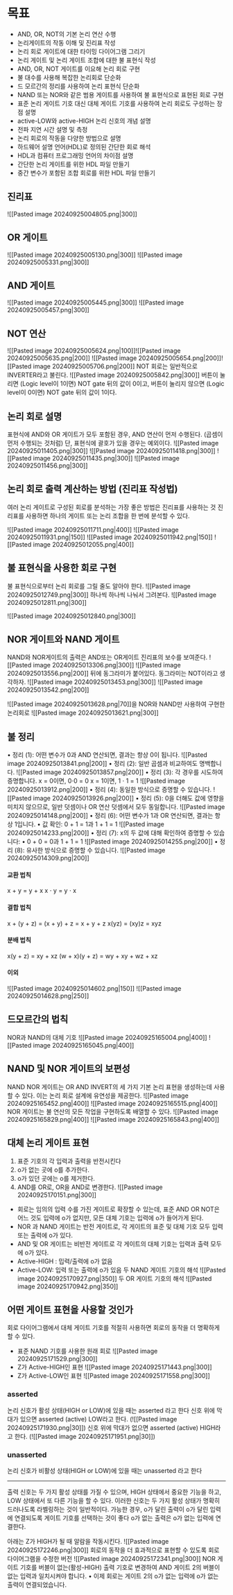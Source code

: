 # 목표
- AND, OR, NOT의 기본 논리 연산 수행
- 논리게이트의 작동 이해 및 진리표 작성
- 논리 회로 게이트에 대한 타이밍 다이어그램 그리기
- 논리 게이트 및 논리 게이트 조합에 대한 불 표현식 작성
- AND, OR, NOT 게이트를 이요해 논리 회로 구현
- 불 대수를 사용해 복잡한 논리회로 단순화
- 드 모르간의 정리를 사용하여 논리 표현식 단순화
- NAND 또는 NOR와 같은 범용 게이트를 사용하여 불 표현식으로 표현된 회로 구현
- 표준 논리 게이트 기호 대신 대체 게이트 기호를 사용하여 논리 회로도 구성하는 장점 설명
- active-LOW와 active-HIGH 논리 신호의 개념 설명
- 전파 지연 시간 설명 및 측정
- 논리 회로의 작동을 다양한 방법으로 설명
- 하드웨어 설명 언어(HDL)로 정의된 간단한 회로 해석
- HDL과 컴퓨터 프로그래밍 언어의 차이점 설명
- 간단한 논리 게이트를 위한 HDL 파일 만들기
- 중간 변수가 포함된 조합 회로를 위한 HDL 파일 만들기
## 진리표
![[Pasted image 20240925004805.png|300]]
## OR 게이트
![[Pasted image 20240925005130.png|300]]
![[Pasted image 20240925005331.png|300]]
## AND 게이트
![[Pasted image 20240925005445.png|300]]
![[Pasted image 20240925005457.png|300]]
## NOT 연산
![[Pasted image 20240925005624.png|100]]![[Pasted image 20240925005635.png|200]]
![[Pasted image 20240925005654.png|200]]![[Pasted image 20240925005706.png|200]]
NOT 회로는 일반적으로 INVERTER라고 불린다.
![[Pasted image 20240925005842.png|300]]
버튼이 눌리면 (Logic level이 1이면) NOT gate 뒤의 값이 0이고, 
버튼이 눌리지 않으면 (Logic level이 0이면) NOT gate 뒤의 값이 1이다.
## 논리 회로 설명
표현식에 AND와 OR 게이트가 모두 포함된 경우, AND 연산이 먼저 수행된다. (곱셈이 먼저 수행되는 것처럼)
단, 표현식에 괄호가 있을 경우는 예외이다.
![[Pasted image 20240925011405.png|300]]
![[Pasted image 20240925011418.png|300]]
![[Pasted image 20240925011435.png|300]]
![[Pasted image 20240925011456.png|300]]
## 논리 회로 출력 계산하는 방법 (진리표 작성법)
여러 논리 게이트로 구성된 회로를 분석하는 가장 좋은 방법은 진리표를 사용하는 것
진리표를 사용하면 하나의 게이트 또는 논리 조합을 한 번에 분석할 수 있다.

![[Pasted image 20240925011711.png|400]]
![[Pasted image 20240925011931.png|150]]        ![[Pasted image 20240925011942.png|150]]
![[Pasted image 20240925012055.png|400]]
## 불 표현식을 사용한 회로 구현
불 표현식으로부터 논리 회로를 그릴 줄도 알아야 한다.
![[Pasted image 20240925012749.png|300]]
하나씩 하나씩 나눠서 그려본다.
![[Pasted image 20240925012811.png|300]]

![[Pasted image 20240925012840.png|300]]
## NOR 게이트와 NAND 게이트
NAND와 NOR게이트의 출력은 AND또는 OR게이트 진리표의 보수를 보여준다.
![[Pasted image 20240925013306.png|300]]
![[Pasted image 20240925013556.png|200]]
뒤에 동그라미가 붙어있다. 동그라미는 NOT이라고 생각하자.
![[Pasted image 20240925013453.png|300]]
![[Pasted image 20240925013542.png|200]]

![[Pasted image 20240925013628.png|70]]을 NOR와 NAND만 사용하여 구현한 논리회로
![[Pasted image 20240925013621.png|300]]
## 불 정리
•	정리 (1): 어떤 변수가 0과 AND 연산되면, 결과는 항상 0이 됩니다.
![[Pasted image 20240925013841.png|200]]
•	정리 (2): 일반 곱셈과 비교하여도 명백합니다.
![[Pasted image 20240925013857.png|200]]
•	정리 (3): 각 경우를 시도하여 증명합니다.
x = 0이면, 0⋅0 = 0
x = 1이면, 1 ⋅ 1 = 1
![[Pasted image 20240925013912.png|200]]
•	정리 (4): 동일한 방식으로 증명할 수 있습니다.
![[Pasted image 20240925013926.png|200]]
•	정리 (5): 0을 더해도 값에 영향을 미치지 않으므로, 일반 덧셈이나 OR 연산 덧셈에서 모두 동일합니다.
![[Pasted image 20240925014148.png|200]]
•	정리 (6): 어떤 변수가 1과 OR 연산되면, 결과는 항상 1입니다.
•	값 확인: 0 + 1 = 1과 1 + 1 = 1
![[Pasted image 20240925014233.png|200]]
•	정리 (7): x의 두 값에 대해 확인하여 증명할 수 있습니다:
•	0 + 0 = 0과 1 + 1 = 1
![[Pasted image 20240925014255.png|200]]
•	정리 (8): 유사한 방식으로 증명할 수 있습니다.
![[Pasted image 20240925014309.png|200]]
#### 교환 법칙
x  + y = y + x
x ⋅ y = y ⋅ x
#### 결합 법칙
x + (y + z) = (x + y) + z = x + y + z
x(yz) = (xy)z = xyz
#### 분배 법칙
x(y + z) = xy + xz
(w + x)(y + z) = wy + xy + wz + xz
#### 이외
![[Pasted image 20240925014602.png|150]]
![[Pasted image 20240925014628.png|250]]
## 드모르간의 법칙
NOR과 NAND의 대체 기호
![[Pasted image 20240925165004.png|400]]
![[Pasted image 20240925165045.png|400]]

## NAND 및 NOR 게이트의 보편성
NAND NOR 게이트는 OR AND INVERT의 세 가지 기본 논리 표현을 생성하는데 사용할 수 있다.
이는 논리 회로 설계에 유연성을 제공한다.
![[Pasted image 20240925165452.png|400]]
![[Pasted image 20240925165515.png|400]]
NOR 게이트는 불 연산의 모든 작업을 구현하도록 배열할 수 있다.
![[Pasted image 20240925165829.png|400]]
![[Pasted image 20240925165843.png|400]]
## 대체 논리 게이트 표현
1.  표준 기호의 각 입력과 출력을 반전시킨다
2. o가 없는 곳에 o를 추가한다.
3. o가 있던 곳에는 o를 제거한다.
4. AND를 OR로, OR을 AND로 변경한다.
![[Pasted image 20240925170151.png|300]]
- 회로는 임의의 입력 수를 가진 게이트로 확장할 수 있는데, 표준 AND OR NOT은 어느 것도 입력에 o가 없지만, 모든 대체 기호는 입력에 o가 들어가게 된다.
- NOR 과 NAND 게이트는 반전 게이트로, 각 게이트의 표준 및 대체 기호 모두 입력 또는 출력에 o가 있다.
- AND 및 OR 게이트는 비반전 게이트로 각 게이트의 대체 기호는 입력과 출력 모두에 o가 있다.
- Active-HIGH : 밉력/출력에 o가 없음
- Active-LOW: 입력 또는 출력에 o가 있음
두 NAND 게이트 기호의 해석
![[Pasted image 20240925170927.png|350]]
두 OR 게이트 기호의 해석
![[Pasted image 20240925170942.png|350]]

## 어떤 게이트 표현을 사용할 것인가
회로 다이어그램에서 대체 게이트 기호를 적절히 사용하면 회로의 동작을 더 명확하게 할 수 있다.
- 표준 NAND 기호를 사용한 원래 회로
![[Pasted image 20240925171529.png|300]]
- Z가 Active-HIGH인 표현
![[Pasted image 20240925171443.png|300]]
- Z가 Active-LOW인 표현
![[Pasted image 20240925171558.png|300]]
### asserted
논리 신호가 활성 상태(HIGH or LOW)에 있을 때는 asserted 라고 한다
신호 위에 막대가 있으면 asserted (active) LOW라고 한다. (![[Pasted image 20240925171930.png|30]])
신호 위에 막대가 없으면 asserted (active) HIGH라고 한다. (![[Pasted image 20240925171951.png|30]])
### unasserted
논리 신호가 비활성 상태(HIGH or LOW)에 있을 때는 unasserted 라고 한다

----
출력 신호는 두 가지 활성 상태를 가질 수 있으며, HIGH 상태에서 중요한 기능을 하고, LOW 상태에서 또 다른 기능을 할 수 있다.
이러한 신호는 두 가지 활성 상태가 명확히 드러나도록 라벨링하는 것이 일반적이다.
가능한 경우, o가 달린 출력이 o가 달린 입력에 연결되도록 게이트 기호를 선택하는 것이 좋다
o가 없는 출력은 o가 없는 입력에 연결한다.

아래는 Z가 HIGH가 될 때 알람을 작동시킨다.
![[Pasted image 20240925172246.png|300]]
회로의 동작을 더 효과적으로 표현할 수 있도록 회로 다이어그램을 수정한 버전
![[Pasted image 20240925172341.png|300]]
NOR 게이트 기호를 버블이 없는(활성-HIGH) 출력 기호로 변경하여 AND 게이트 2의 버블이 없는 입력과 일치시켜야 합니다.
• 이제 회로는 게이트 2의 o가 없는 입력에 o가 없는 출력이 연결되었습니다.